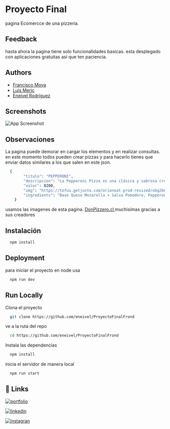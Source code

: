 
# Proyecto Final

pagina Ecomercce de una pizzeria.


## Feedback

hasta ahora la pagina tiene solo funcionalidades basicas. esta desplegado con aplicaciones gratuitas asi que ten paciencia. 


## Authors

- [Francisco Moya ](https://github.com/franciscojavier17)
- [Luis Meric ](https://github.com/LuisMeric)
- [Eneivel Rodriguez ](https://github.com/eneivel)

## Screenshots

![App Screenshot](https://lh3.googleusercontent.com/pw/ADCreHfziqU5zVjTE-bO_l9zUWh5OjlNEjirJci0MSSGQ5bwIFSHChLmPBZBN73WmSK6NeKNUWuSo16ED_L90e4F-QoN6-TrW-2AAnXxMaOxBwgTa-5KUXSoLan54zEosMz3AW6Q4YOKLat1h-k_9ynZipsafiHvowr2G5pDWKIqLmPW0JXgeoNEquHULHsalZLpkAgpJx7lHWfwn1HZtS-6bqcpCqqCGHwV-hAMeij-SZ9VO2rTpYXflFDYV84od5HvKjB2FzrADU703zwKMDyOuI9HdcXG4ys9zfpxlNSCR7huZM_VgswK8Hysb3OBzt2cvCS3Dg_6NRux3DTQyjNdiumZ6FKDKuI1IsJLEX6KoDJy0gPIdE5COqJTlEDuoQ-ZbigVnQarUFV12OemdkPdrTX50IazE7B28A7Doh5P0L3UhI6XP5cP_bbRLYQrBPzTEmZgMSKl52SvKxVV48t9-78guqn17e72QUMECNWIFmcZo8gjgN1j4WQEVHaXSoBd9sc337qB6ibUifUrNQKbt19AErp9iZxIwZqMV8m6t-BTzXtjh1R8Xnc9TrDzQNdjVIECzfGCwUVh31sFByDkuxeQYJop_0Ffl4yGvCuyfC6zbxwFNed8jk9RSYTtV_Aoc8tUaMkCuCS5ZmJH0qqBX1kv3IarvImTzzjMvYwHHnrOnYwgPLkFyN3tbXND6229vPgorlroHwr1k8oK4_oyDhecvp8_sfQM65MdGcsxL8A4oAPKdSn9B04XuiyvALwYvWDnL-OSmv26Qcg448PBj2iGHcHTRS2QsCGewz0Twpy2C0br-2dRlOlwvt-26cLBo_ECwks8D2zuk_ejq5PIsouH5lilVOhswqaAhn6SQzNkyETBxMySPBT3-YooDXc3moUgpHfGWDvDAIEfYaCMBabPlpM=w344-h611-s-no?authuser=0)


## Observaciones 
La pagina puede demorar en cargar los elementos y en realizar consultas. en este momento todos pueden crear pizzas y para hacerlo tienes que enviar datos similares a los que salen en este json.
```bash
  {
		"titulo": "PEPPERONI",
		"descripcion": "La Pepperoni Pizza es una clásica y sabrosa creación que ha conquistado los corazones de los amantes de la pizza en todo el mundo. Esta pizza se destaca por su base de masa, generosamente cubierta con salsa de tomate, queso mozzarella derretido y, por supuesto, rebanadas de pepperoni, un tipo de salami ligeramente picante.",
		"valor": 8200,
		"img": "https://tofuu.getjusto.com/orioneat-prod-resized/obg2bQdJza9yf9Pyo-350-350.webp",
		"ingredients": "Base Queso Mozarella + Salsa Pomodoro, Pepperoni , oregano"
	}
```
usamos las imagenes de esta pagina. [DonPizzero.cl ](https://www.donpizzero.cl/) muchisimas gracias a sus creadores 

## Instalación

```bash
  npm install 
```
    
## Deployment

para iniciar el proyecto en node usa

```bash
  npm run dev
```


## Run Locally

Clona el proyecto

```bash
  git clone https://github.com/eneivel/ProyectoFinalFrond
```

ve a la ruta del repo

```bash
  cd https://github.com/eneivel/ProyectoFinalFrond
```

Instala las dependencias

```bash
  npm install
```

inicia el servidor de manera local

```bash
  npm run start
```


## 🔗 Links
[![portfolio](https://img.shields.io/badge/my_portfolio-000?style=for-the-badge&logo=ko-fi&logoColor=white)](https://github.com/eneivel)

[![linkedin](https://img.shields.io/badge/linkedin-0A66C2?style=for-the-badge&logo=linkedin&logoColor=white)](https://www.linkedin.com/in/eneivel-rodriguez-276b38100/)

[![instagran](https://img.shields.io/badge/Instagram-E4405F?style=for-the-badge&logo=instagram&logoColor=white)](https://www.instagram.com/eneivel_rodriguez/)

